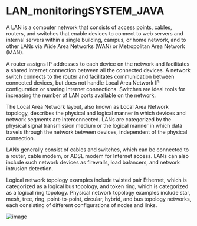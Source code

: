 # LAN_monitoringSYSTEM_JAVA

A LAN is a computer network that consists of access points, cables, routers, and switches that enable devices to connect to web servers and internal 
servers within a single building, campus, or home network, and to other LANs via Wide Area Networks (WAN) or Metropolitan Area Network (MAN).

A router assigns IP addresses to each device on the network and facilitates a shared Internet connection between all the connected devices. 
A network switch connects to the router and facilitates communication between connected devices, but does not handle Local Area Network IP configuration 
or sharing Internet connections. Switches are ideal tools for increasing the number of LAN ports available on the network.

The Local Area Network layout, also known as Local Area Network topology, describes the physical and logical manner in which devices and network segments
are interconnected. LANs are categorized by the physical signal transmission medium or the logical manner in which data travels through the network between devices, 
independent of the physical connection.

LANs generally consist of cables and switches, which can be connected to a router, cable modem, or ADSL modem for Internet access. 
LANs can also include such network devices as firewalls, load balancers, and network intrusion detection.

Logical network topology examples include twisted pair Ethernet, which is categorized as a logical bus topology, and token ring, 
which is categorized as a logical ring topology. Physical network topology examples include star, mesh, tree, ring, point-to-point, circular, hybrid, 
and bus topology networks, each consisting of different configurations of nodes and links.

‍![image](https://user-images.githubusercontent.com/104202659/203832512-157006de-192d-47a7-9489-902c8d2f20d5.png)
